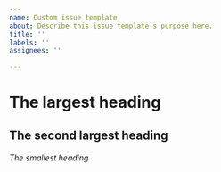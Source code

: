 ```yaml
---
name: Custom issue template
about: Describe this issue template's purpose here.
title: ''
labels: ''
assignees: ''

---
```


# The largest heading
## The second largest heading
###### The smallest heading
